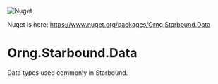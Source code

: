 ![Nuget](https://img.shields.io/nuget/v/Orng.Starbound.Data)

Nuget is here: https://www.nuget.org/packages/Orng.Starbound.Data

# Orng.Starbound.Data
Data types used commonly in Starbound.
